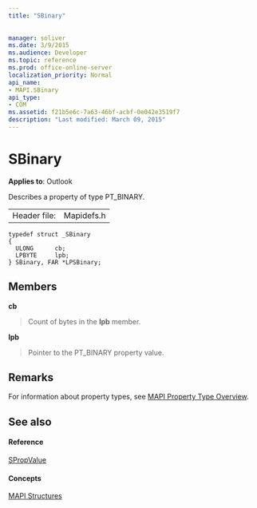 ```yaml
---
title: "SBinary"
 
 
manager: soliver
ms.date: 3/9/2015
ms.audience: Developer
ms.topic: reference
ms.prod: office-online-server
localization_priority: Normal
api_name:
- MAPI.SBinary
api_type:
- COM
ms.assetid: f21b5e6c-7a63-46bf-acbf-0e042e3519f7
description: "Last modified: March 09, 2015"
---
```


# SBinary

  
  
**Applies to**: Outlook 
  
Describes a property of type PT_BINARY.
  
|||
|:-----|:-----|
|Header file:  <br/> |Mapidefs.h  <br/> |
   
```
typedef struct _SBinary
{
  ULONG      cb;
  LPBYTE     lpb;
} SBinary, FAR *LPSBinary;

```

## Members

 **cb**
  
> Count of bytes in the **lpb** member. 
    
 **lpb**
  
> Pointer to the PT_BINARY property value.
    
## Remarks

For information about property types, see [MAPI Property Type Overview](mapi-property-type-overview.md).
  
## See also

#### Reference

[SPropValue](spropvalue.md)
#### Concepts

[MAPI Structures](mapi-structures.md)

